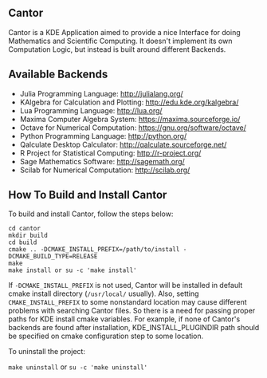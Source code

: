 ## Cantor

Cantor is a KDE Application aimed to provide a nice Interface
for doing Mathematics and Scientific Computing. It doesn't implement
its own Computation Logic, but instead is built around different
Backends.

## Available Backends

- Julia Programming Language: http://julialang.org/
- KAlgebra for Calculation and Plotting: http://edu.kde.org/kalgebra/
- Lua Programming Language: http://lua.org/
- Maxima Computer Algebra System: https://maxima.sourceforge.io/
- Octave for Numerical Computation: https://gnu.org/software/octave/
- Python Programming Language: http://python.org/
- Qalculate Desktop Calculator: http://qalculate.sourceforge.net/
- R Project for Statistical Computing: http://r-project.org/
- Sage Mathematics Software: http://sagemath.org/
- Scilab for Numerical Computation: http://scilab.org/

## How To Build and Install Cantor

To build and install Cantor, follow the steps below:

```
cd cantor
mkdir build
cd build
cmake .. -DCMAKE_INSTALL_PREFIX=/path/to/install -DCMAKE_BUILD_TYPE=RELEASE
make
make install or su -c 'make install'
```

If `-DCMAKE_INSTALL_PREFIX` is not used, Cantor will be installed in
default cmake install directory (`/usr/local/` usually).
Also, setting `CMAKE_INSTALL_PREFIX` to some nonstandard location may cause different problems
with searching Cantor files. So there is a need for passing proper paths for KDE install cmake variables.
For example, if none of Cantor's backends are found after installation, KDE_INSTALL_PLUGINDIR path should
be specified on cmake configuration step to some location.

To uninstall the project:

`make uninstall` or `su -c 'make uninstall'`
